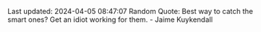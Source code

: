 Last updated: 2024-04-05 08:47:07
Random Quote: Best way to catch the smart ones? Get an idiot working for them. - Jaime Kuykendall